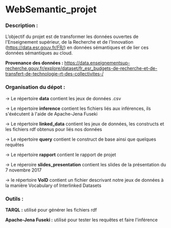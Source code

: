 # WebSemantic_projet

### Description :

L’objectif du projet est de transformer les données ouvertes de l'Enseignement supérieur, de la Recherche et de l'Innovation (https://data.esr.gouv.fr/FR/) en données sémantiques et de lier ces données sémantiques au cloud.

**Provenance des données :** https://data.enseignementsup-recherche.gouv.fr/explore/dataset/fr_esr_budgets-de-recherche-et-de-transfert-de-technologie-rt-des-collectivites-/

### Organisation du dépot :

-> Le répertoire **data** contient les jeux de données .csv

-> Le répertoire **inference** contient les fichiers liés aux inférences, ils s'éxécutent à l'aide de Apache-Jena Fuseki

-> Le répertoire **linked_data** contient les jeux de données, les constructs et les fichiers rdf obtenus pour liés nos données

-> Le répertoire **query** contient le construct de base ainsi que quelques requêtes

-> Le répertoire **rapport** contient le rapport de projet

-> Le réperoire **slides_presentation** contient les slides de la présentation du 7 novembre 2017

-> le répertoire **VoID** contient un fichier descrivant notre jeux de données à la manière Vocabulary of Interlinked Datasets

### Outils :

**TARQL :** utilisé pour générer les fichiers rdf

**Apache-Jena Fuseki :** utilisé pour tester les requêtes et faire l'inférence
